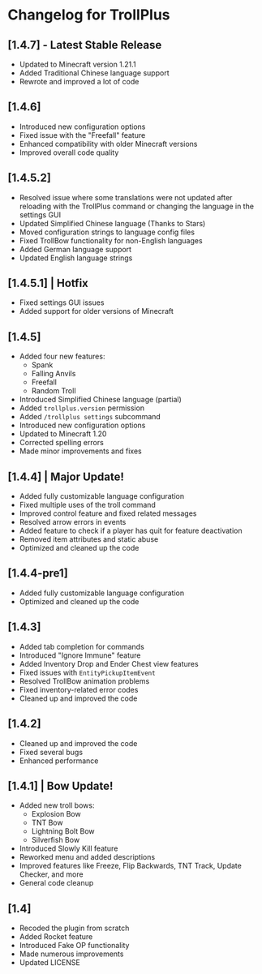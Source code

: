 # Changelog for TrollPlus

## [1.4.7] - Latest Stable Release

- Updated to Minecraft version 1.21.1
- Added Traditional Chinese language support
- Rewrote and improved a lot of code

## [1.4.6]

- Introduced new configuration options
- Fixed issue with the "Freefall" feature
- Enhanced compatibility with older Minecraft versions
- Improved overall code quality

## [1.4.5.2]

- Resolved issue where some translations were not updated after reloading with the TrollPlus command or changing the
  language in the settings GUI
- Updated Simplified Chinese language (Thanks to Stars)
- Moved configuration strings to language config files
- Fixed TrollBow functionality for non-English languages
- Added German language support
- Updated English language strings

## [1.4.5.1] | Hotfix

- Fixed settings GUI issues
- Added support for older versions of Minecraft

## [1.4.5]

- Added four new features:
    - Spank
    - Falling Anvils
    - Freefall
    - Random Troll
- Introduced Simplified Chinese language (partial)
- Added `trollplus.version` permission
- Added `/trollplus settings` subcommand
- Introduced new configuration options
- Updated to Minecraft 1.20
- Corrected spelling errors
- Made minor improvements and fixes

## [1.4.4] | Major Update!

- Added fully customizable language configuration
- Fixed multiple uses of the troll command
- Improved control feature and fixed related messages
- Resolved arrow errors in events
- Added feature to check if a player has quit for feature deactivation
- Removed item attributes and static abuse
- Optimized and cleaned up the code

## [1.4.4-pre1]

- Added fully customizable language configuration
- Optimized and cleaned up the code

## [1.4.3]

- Added tab completion for commands
- Introduced "Ignore Immune" feature
- Added Inventory Drop and Ender Chest view features
- Fixed issues with `EntityPickupItemEvent`
- Resolved TrollBow animation problems
- Fixed inventory-related error codes
- Cleaned up and improved the code

## [1.4.2]

- Cleaned up and improved the code
- Fixed several bugs
- Enhanced performance

## [1.4.1] | Bow Update!

- Added new troll bows:
    - Explosion Bow
    - TNT Bow
    - Lightning Bolt Bow
    - Silverfish Bow
- Introduced Slowly Kill feature
- Reworked menu and added descriptions
- Improved features like Freeze, Flip Backwards, TNT Track, Update Checker, and more
- General code cleanup

## [1.4]

- Recoded the plugin from scratch
- Added Rocket feature
- Introduced Fake OP functionality
- Made numerous improvements
- Updated LICENSE